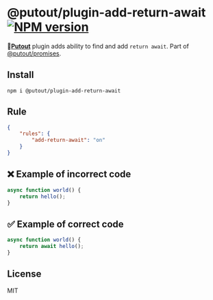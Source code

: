 # @putout/plugin-add-return-await [![NPM version][NPMIMGURL]][NPMURL]

[NPMIMGURL]: https://img.shields.io/npm/v/@putout/plugin-add-return-await.svg?style=flat&longCache=true
[NPMURL]: https://npmjs.org/package/@putout/plugin-add-return-await"npm"

🐊[**Putout**](https://github.com/coderaiser/putout) plugin adds ability to find and add `return await`. Part of [@putout/promises](https://github.com/coderaiser/putout/blob/master/packages/plugin-promises/README.md).

## Install

```
npm i @putout/plugin-add-return-await
```

## Rule

```json
{
    "rules": {
        "add-return-await": "on"
    }
}
```

## ❌ Example of incorrect code

```js
async function world() {
    return hello();
}
```

## ✅ Example of correct code

```js
async function world() {
    return await hello();
}
```

## License

MIT
